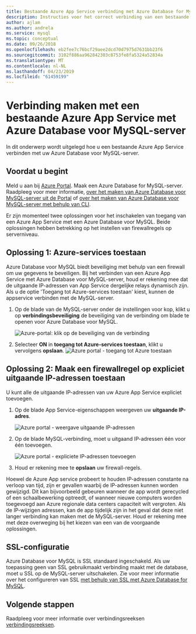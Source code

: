 ```yaml
---
title: Bestaande Azure App Service verbinding met Azure Database for MySQL
description: Instructies voor het correct verbinding van een bestaande Azure App Service met Azure Database for MySQL
author: ajlam
ms.author: andrela
ms.service: mysql
ms.topic: conceptual
ms.date: 09/26/2018
ms.openlocfilehash: eb2fee7c76bcf29aee2dcd70d7975d7631bb23f6
ms.sourcegitcommit: 3102f886aa962842303c8753fe8fa5324a52834a
ms.translationtype: MT
ms.contentlocale: nl-NL
ms.lasthandoff: 04/23/2019
ms.locfileid: "61459199"
---
```

# <a name="connect-an-existing-azure-app-service-to-azure-database-for-mysql-server"></a>Verbinding maken met een bestaande Azure App Service met Azure Database voor MySQL-server
In dit onderwerp wordt uitgelegd hoe u een bestaande Azure App Service verbinden met uw Azure Database voor MySQL-server.

## <a name="before-you-begin"></a>Voordat u begint
Meld u aan bij [Azure Portal](https://portal.azure.com). Maak een Azure Database for MySQL-server. Raadpleeg voor meer informatie, [over het maken van Azure Database voor MySQL-server uit de Portal](quickstart-create-mysql-server-database-using-azure-portal.md) of [over het maken van Azure Database voor MySQL-server met behulp van CLI](quickstart-create-mysql-server-database-using-azure-cli.md).

Er zijn momenteel twee oplossingen voor het inschakelen van toegang van een Azure App Service met een Azure Database voor MySQL. Beide oplossingen hebben betrekking op het instellen van firewallregels op serverniveau.

## <a name="solution-1---allow-azure-services"></a>Oplossing 1: Azure-services toestaan
Azure Database voor MySQL biedt beveiliging met behulp van een firewall om uw gegevens te beveiligen. Bij het verbinden van een Azure App Service met Azure Database voor MySQL-server, houd er rekening mee dat de uitgaande IP-adressen van App Service dergelijke relays dynamisch zijn. Als u de optie 'Toegang tot Azure-services toestaan' kiest, kunnen de appservice verbinden met de MySQL-server.

1. Op de blade van de MySQL-server onder de instellingen voor kop, klikt u op **verbindingsbeveiliging** de beveiliging van de verbinding om blade te openen voor Azure Database voor MySQL.

   ![Azure-portal: klik op de beveiliging van de verbinding](./media/howto-connect-webapp/1-connection-security.png)

2. Selecteer **ON** in **toegang tot Azure-services toestaan**, klikt u vervolgens **opslaan**.
   ![Azure portal - toegang tot Azure toestaan](./media/howto-connect-webapp/allow-azure.png)

## <a name="solution-2---create-a-firewall-rule-to-explicitly-allow-outbound-ips"></a>Oplossing 2: Maak een firewallregel op expliciet uitgaande IP-adressen toestaan
U kunt alle de uitgaande IP-adressen van uw Azure App Service expliciet toevoegen.

1. Op de blade App Service-eigenschappen weergeven uw **uitgaande IP-adres**.

   ![Azure portal - weergave uitgaande IP-adressen](./media/howto-connect-webapp/2_1-outbound-ip-address.png)

2. Op de blade MySQL-verbinding, moet u uitgaand IP-adressen één voor één toevoegen.

   ![Azure portal - expliciete IP-adressen toevoegen](./media/howto-connect-webapp/2_2-add-explicit-ips.png)

3. Houd er rekening mee te **opslaan** uw firewall-regels.

Hoewel de Azure App service probeert te houden IP-adressen constante na verloop van tijd, zijn er gevallen waarbij de IP-adressen kunnen worden gewijzigd. Dit kan bijvoorbeeld gebeuren wanneer de app wordt gerecycled of een schaalbewerking optreedt, of wanneer nieuwe computers worden toegevoegd aan Azure regionale data centers capaciteit wilt vergroten. Als de IP-wijzigen adressen, kan de app tijdelijk zijn in het geval dat deze niet langer verbinding kan maken met de MySQL-server. Houd er rekening mee met deze overweging bij het kiezen van een van de voorgaande oplossingen.

## <a name="ssl-configuration"></a>SSL-configuratie
Azure Database voor MySQL is SSL standaard ingeschakeld. Als uw toepassing geen van SSL gebruikmaakt verbinding maakt met de database, moet u SSL op de MySQL-server uitschakelen. Zie voor meer informatie over het configureren van SSL [met behulp van SSL met Azure Database for MySQL](howto-configure-ssl.md).

## <a name="next-steps"></a>Volgende stappen
Raadpleeg voor meer informatie over verbindingsreeksen [verbindingsreeksen](howto-connection-string.md).
